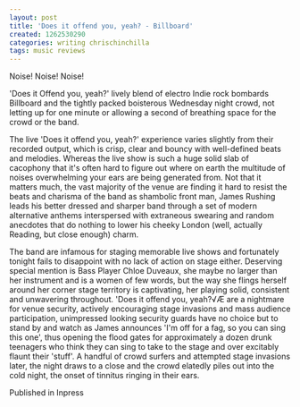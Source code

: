 ```yaml
---
layout: post
title: 'Does it offend you, yeah? - Billboard'
created: 1262530290
categories: writing chrischinchilla
tags: music reviews
---
```


Noise! Noise! Noise!

'Does it Offend you, yeah?' lively blend of electro Indie rock bombards Billboard and the tightly packed boisterous Wednesday night crowd, not letting up for one minute or allowing a second of breathing space for the crowd or the band.

The live 'Does it offend you, yeah?' experience varies slightly from their recorded output, which is crisp, clear and bouncy with well-defined beats and melodies. Whereas the live show is such a huge solid slab of cacophony that it's often hard to figure out where on earth the multitude of noises overwhelming your ears are being generated from. Not that it matters much, the vast majority of the venue are finding it hard to resist the beats and charisma of the band as shambolic front man, James Rushing leads his better dressed and sharper band through a set of modern alternative anthems interspersed with extraneous swearing and random anecdotes that do nothing to lower his cheeky London (well, actually Reading, but close enough) charm.

The band are infamous for staging memorable live shows and fortunately tonight fails to disappoint with no lack of action on stage either. Deserving special mention is Bass Player Chloe Duveaux, she maybe no larger than her instrument and is a women of few words, but the way she flings herself around her corner stage territory is captivating, her playing solid, consistent and unwavering throughout. 'Does it offend you, yeah?√Æ are a nightmare for venue security, actively encouraging stage invasions and mass audience participation, unimpressed looking security guards have no choice but to stand by and watch as James announces 'I'm off for a fag, so you can sing this one', thus opening the flood gates for approximately a dozen drunk teenagers who think they can sing to take to the stage and over excitably flaunt their 'stuff'. A handful of crowd surfers and attempted stage invasions later, the night draws to a close and the crowd elatedly piles out into the cold night, the onset of tinnitus ringing in their ears.

Published in Inpress
